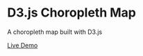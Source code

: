 # D3.js Choropleth Map

A choropleth map built with D3.js

[Live Demo](https://codepen.io/InaSL/full/xeLpZG)